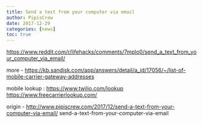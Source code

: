 ```yaml
---
title: Send a text from your computer via email
author: PipisCrew
date: 2017-12-29
categories: [news]
toc: true
---
```


https://www.reddit.com/r/lifehacks/comments/7mplo0/send_a_text_from_your_computer_via_email/

more - https://kb.sandisk.com/app/answers/detail/a_id/17056/~/list-of-mobile-carrier-gateway-addresses

mobile lookup :
https://www.twilio.com/lookup
https://www.freecarrierlookup.com/

origin - http://www.pipiscrew.com/2017/12/send-a-text-from-your-computer-via-email/ send-a-text-from-your-computer-via-email
